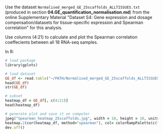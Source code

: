 Use the dataset `Normalised_merged_GE_25scaffolds_ALLTISSUES.txt` (produced in section **04.GE_quantification_normalisation.md**) from the online Supplementary Material "Dataset S4: Gene expression and dosage compensation/datasets for tissue-specific expression and Spearman correlation" for this analysis.

Use columns (4:21) to calculate and plot the Spearman correlation coeffecients between all 18 RNA-seq samples.

In R:
```ruby
# load package
library(gplots)

# load dataset
GE_df <- read.table("~/PATH/Normalised_merged_GE_25scaffolds_ALLTISSUES.txt", head=T, sep="")
head(GE_df)
str(GE_df)

# subset
heatmap_df = GE_df[, c(4:21)]
head(heatmap_df)

# generate plot and save it on computer
jpeg("Spearman_heatmap_25scaffolds.jpg", width = 10, height = 10, units = "in", res = 400)
heatmap.2(cor(heatmap_df, method="spearman"), col= colorRampPalette(c("blue", "white", "red", "firebrick4"))(15), scale="none", symm=T, margins = c(10,10), key=T, trace="none")
dev.off()
```
